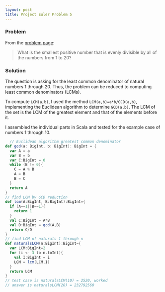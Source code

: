 ```yaml
---
layout: post 
title: Project Euler Problem 5 
---
```


### Problem 
From the [problem page](https://projecteuler.net/problem=5):
> What is the smallest positive number that is evenly divisible by all of the numbers from 1 to 20?

### Solution 
The question is asking for the least common denominator of natural numbers 1 through 20. Thus, the problem can be reduced to computing 
least common denominators (LCMs). 

To compute ```LCM(a,b)```, I used the method ```LCM(a,b)=a*b/GCD(a,b)```, implementing the Euclidean 
algorithm to determine ```GCD(a,b)```. The LCM of the set is the LCM of the greatest element and that of the elements before it. 

I assembled the individual parts in Scala and tested for the example case of numbers 1 through 10. 
```scala
  // Euclidean algorithm greatest common denominator
def gcd(a: BigInt, b: BigInt): BigInt = {
  var A = a
  var B = b
  var C:BigInt = 0
  while (B != 0){
    C = A % B 
    A = B
    B = C
  }
  return A
}
// find LCM by GCD reduction
def lcm(A:BigInt, B:BigInt):BigInt={
  if (A==1||B==1){
    return 1
  }
  val C:BigInt = A*B
  val D:BigInt = gcd(A,B)
  return C/D
}
// find LCM of naturals 1 through n
def naturalsLCM(n:BigInt):BigInt={
  var LCM:BigInt=2
  for (i <- 3 to n.toInt){
    val I:BigInt = i
    LCM = lcm(LCM,I)
  }
  return LCM
}
// test case is naturalsLCM(10) = 2520, worked
// answer is naturalsLCM(20) = 232792560
```
